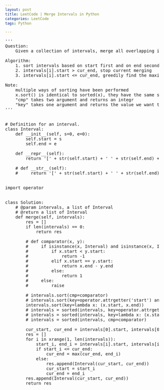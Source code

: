```yaml
---
layout: post
title: LeetCode | Merge Intervals in Python
categories: LeetCode
tags: Python

---
```

<!-- import js for mathjax -->
<script src="http://cdn.mathjax.org/mathjax/latest/MathJax.js?config=default"></script>
<script type="text/x-mathjax-config">
MathJax.Hub.Config({
tex2jax: {inlineMath: [['$','$'], ['\\(','\\)']]}
});
</script>


<pre>
'''
Question:
    Given a collection of intervals, merge all overlapping intervals.

Algorithm:
    1. sort intervals based on start first and on end second
    2. intervals[i].start > cur_end, stop current merging
    3. intervals[i].start <= cur_end, greedily find the maximum possible end of intervals[i].end and cur_end

Note:
    multiple ways of sorting have been performed
    x.sort() is identical to sorted(x), they have the same set of parameters
    "cmp" takes two argument and returns an integr
    "key" takes one argument and returns the value we want to use in this sort
'''


# Definition for an interval.
class Interval:
    def __init__(self, s=0, e=0):
        self.start = s
        self.end = e

    def __repr__(self):
        return '[' + str(self.start) + ' ' + str(self.end) + ']'

    # def __str__(self):
    #     return '[' + str(self.start) + ' ' + str(self.end) + ']'


import operator


class Solution:
    # @param intervals, a list of Interval
    # @return a list of Interval
    def merge(self, intervals):
        res = []
        if len(intervals) == 0:
            return res

        # def comparator(x, y):
        #     if isinstance(x, Interval) and isinstance(x, Interval):
        #         if x.start < y.start:
        #             return -1
        #         elif x.start == y.start:
        #             return x.end - y.end
        #         else:
        #             return 1
        #     else:
        #         raise

        # intervals.sort(cmp=comparator)
        # intervals.sort(key=operator.attrgetter('start') and operator.attrgetter('end'))
        intervals.sort(key=lambda x: (x.start, x.end))
        # intervals = sorted(intervals, key=operator.attrgetter('start') and operator.attrgetter('end'))
        # intervals = sorted(intervals, key=lambda x: (x.start, x.end))
        # intervals = sorted(intervals, cmp=comparator)

        cur_start, cur_end = intervals[0].start, intervals[0].end
        res = []
        for i in xrange(1, len(intervals)):
            start_i, end_i = intervals[i].start, intervals[i].end
            if start_i <= cur_end:
                cur_end = max(cur_end, end_i)
            else:
                res.append(Interval(cur_start, cur_end))
                cur_start = start_i
                cur_end = end_i
        res.append(Interval(cur_start, cur_end))
        return res
</pre>
